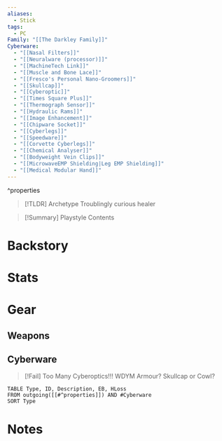 ```yaml
---
aliases:
  - Stick
tags:
  - PC
Family: "[[The Darkley Family]]"
Cyberware:
  - "[[Nasal Filters]]"
  - "[[Neuralware (processor)]]"
  - "[[MachineTech Link]]"
  - "[[Muscle and Bone Lace]]"
  - "[[Fresco's Personal Nano-Groomers]]"
  - "[[Skullcap]]"
  - "[[Cyberoptic]]"
  - "[[Times Square Plus]]"
  - "[[Thermograph Sensor]]"
  - "[[Hydraulic Rams]]"
  - "[[Image Enhancement]]"
  - "[[Chipware Socket]]"
  - "[[Cyberlegs]]"
  - "[[Speedware]]"
  - "[[Corvette Cyberlegs]]"
  - "[[Chemical Analyser]]"
  - "[[Bodyweight Vein Clips]]"
  - "[[MicrowaveEMP Shielding|Leg EMP Shielding]]"
  - "[[Medical Modular Hand]]"
---
```

^properties
> [!TLDR] Archetype
> Troublingly curious healer

> [!Summary] Playstyle
> Contents

# Backstory
# Stats

# Gear
## Weapons
## Cyberware

>[!Fail] Too Many Cyberoptics!!! WDYM Armour? Skullcap or Cowl?

```dataview
TABLE Type, ID, Description, EB, HLoss
FROM outgoing([[#^properties]]) AND #Cyberware 
SORT Type
```

# Notes

